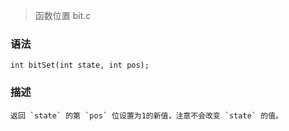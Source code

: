 > 函数位置 bit.c

### 语法

    int bitSet(int state, int pos);

### 描述

    返回 `state` 的第 `pos` 位设置为1的新值，注意不会改变 `state` 的值。

